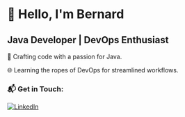 # 👋 Hello, I'm Bernard

## Java Developer | DevOps Enthusiast

🔧 Crafting code with a passion for Java.

🌐 Learning the ropes of DevOps for streamlined workflows.

### 📬 Get in Touch:

[![LinkedIn](https://img.shields.io/badge/LinkedIn-0077B5?style=for-the-badge&logo=linkedin&logoColor=white)](https://www.linkedin.com/in/bernard-fri%C5%A1%C4%8Di%C4%87/)

